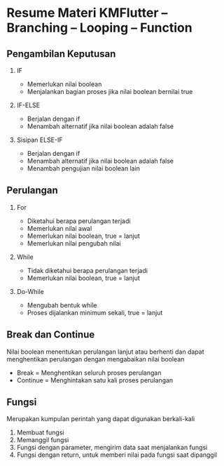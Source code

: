 # Resume Materi KMFlutter – Branching – Looping – Function

## Pengambilan Keputusan
1. IF
   - Memerlukan nilai boolean
   - Menjalankan bagian proses jika nilai boolean bernilai true

2. IF-ELSE
   - Berjalan dengan if
   - Menambah alternatif jika nilai boolean adalah false

2. Sisipan ELSE-IF
   - Berjalan dengan if
   - Menambah alternatif jika nilai boolean adalah false
   - Menambah pengujian nilai boolean lain
  
## Perulangan
1. For
   - Diketahui berapa perulangan terjadi
   - Memerlukan nilai awal
   - Memerlukan nilai boolean, true = lanjut
   - Memerlukan nilai pengubah nilai
   
2. While
   - Tidak diketahui berapa perulangan terjadi
   - Memerlukan nilai boolean, true = lanjut
   
3. Do-While
   - Mengubah bentuk while
   - Proses dijalankan minimum sekali, true = lanjut
   
## Break dan Continue
Nilai boolean menentukan perulangan lanjut atau berhenti dan dapat menghentikan perulangan dengan mengabaikan nilai boolean
- Break = Menghentikan seluruh proses perulangan
- Continue = Menghintakan satu kali proses perulangan

## Fungsi
Merupakan kumpulan perintah yang dapat digunakan berkali-kali
1. Membuat fungsi
2. Memanggil fungsi
3. Fungsi dengan parameter, mengirim data saat menjalankan fungsi
4. Fungsi dengan return, untuk memberi nilai pada fungsi saat dipanggil
